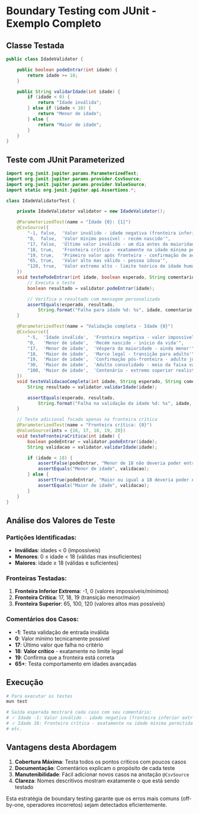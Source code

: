 # Boundary Testing com JUnit - Exemplo Completo

## Classe Testada

```java
public class IdadeValidator {

    public boolean podeEntrar(int idade) {
        return idade >= 18;
    }

    public String validarIdade(int idade) {
        if (idade < 0) {
            return "Idade inválida";
        } else if (idade < 18) {
            return "Menor de idade";
        } else {
            return "Maior de idade";
        }
    }
}
```

## Teste com JUnit Parameterized

```java
import org.junit.jupiter.params.ParameterizedTest;
import org.junit.jupiter.params.provider.CsvSource;
import org.junit.jupiter.params.provider.ValueSource;
import static org.junit.jupiter.api.Assertions.*;

class IdadeValidatorTest {

    private IdadeValidator validator = new IdadeValidator();

    @ParameterizedTest(name = "Idade {0}: {1}")
    @CsvSource({
        "-1, false,  'Valor inválido - idade negativa (fronteira inferior extrema)'",
        "0,  false,  'Valor mínimo possível - recém nascido'",
        "17, false,  'Último valor inválido - um dia antes da maioridade'",
        "18, true,   'Fronteira crítica - exatamente na idade mínima permitida'",
        "19, true,   'Primeiro valor após fronteira - confirmação de aceitação'",
        "65, true,   'Valor alto mas válido - pessoa idosa'",
        "120, true,  'Valor extremo alto - limite teórico de idade humana'"
    })
    void testePodeEntrar(int idade, boolean esperado, String comentario) {
        // Executa o teste
        boolean resultado = validator.podeEntrar(idade);

        // Verifica o resultado com mensagem personalizada
        assertEquals(esperado, resultado,
            String.format("Falha para idade %d: %s", idade, comentario));
    }

    @ParameterizedTest(name = "Validação completa - Idade {0}")
    @CsvSource({
        "-5,  'Idade inválida',  'Fronteira negativa - valor impossível'",
        "0,   'Menor de idade',  'Recém nascido - início da vida'",
        "17,  'Menor de idade',  'Véspera da maioridade - ainda menor'",
        "18,  'Maior de idade',  'Marco legal - transição para adulto'",
        "19,  'Maior de idade',  'Confirmação pós-fronteira - adulto jovem'",
        "30,  'Maior de idade',  'Adulto consolidado - meio da faixa válida'",
        "100, 'Maior de idade',  'Centenário - extremo superior realista'"
    })
    void testeValidacaoCompleta(int idade, String esperado, String comentario) {
        String resultado = validator.validarIdade(idade);

        assertEquals(esperado, resultado,
            String.format("Falha na validação da idade %d: %s", idade, comentario));
    }

    // Teste adicional focado apenas na fronteira crítica
    @ParameterizedTest(name = "Fronteira crítica: {0}")
    @ValueSource(ints = {16, 17, 18, 19, 20})
    void testeFronteiraCritica(int idade) {
        boolean podeEntrar = validator.podeEntrar(idade);
        String validacao = validator.validarIdade(idade);

        if (idade < 18) {
            assertFalse(podeEntrar, "Menor de 18 não deveria poder entrar");
            assertEquals("Menor de idade", validacao);
        } else {
            assertTrue(podeEntrar, "Maior ou igual a 18 deveria poder entrar");
            assertEquals("Maior de idade", validacao);
        }
    }
}
```

## Análise dos Valores de Teste

### Partições Identificadas:

- **Inválidas**: idades < 0 (impossíveis)
- **Menores**: 0 ≤ idade < 18 (válidas mas insuficientes)
- **Maiores**: idade ≥ 18 (válidas e suficientes)

### Fronteiras Testadas:

1. **Fronteira Inferior Extrema**: -1, 0 (valores impossíveis/mínimos)
2. **Fronteira Crítica**: 17, 18, 19 (transição menor/maior)
3. **Fronteira Superior**: 65, 100, 120 (valores altos mas possíveis)

### Comentários dos Casos:

- **-1**: Testa validação de entrada inválida
- **0**: Valor mínimo tecnicamente possível
- **17**: Último valor que falha no critério
- **18**: **Valor crítico** - exatamente no limite legal
- **19**: Confirma que a fronteira está correta
- **65+**: Testa comportamento em idades avançadas

## Execução

```bash
# Para executar os testes
mvn test

# Saída esperada mostrará cada caso com seu comentário:
# ✓ Idade -1: Valor inválido - idade negativa (fronteira inferior extrema)
# ✓ Idade 18: Fronteira crítica - exatamente na idade mínima permitida
# etc.
```

## Vantagens desta Abordagem

1. **Cobertura Máxima**: Testa todos os pontos críticos com poucos casos
2. **Documentação**: Comentários explicam o propósito de cada teste
3. **Manutenibilidade**: Fácil adicionar novos casos na anotação `@CsvSource`
4. **Clareza**: Nomes descritivos mostram exatamente o que está sendo testado

Esta estratégia de boundary testing garante que os erros mais comuns (off-by-one, operadores incorretos) sejam detectados eficientemente.
